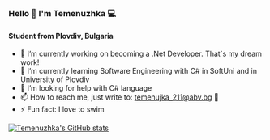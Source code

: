 ### Hello 👋 I'm Temenuzhka 💻

   #### Student from Plovdiv, Bulgaria


- 🔭 I’m currently working on becoming a .Net Developer. That`s my dream work!
- 🌱 I’m currently learning Software Engineering with C# in SoftUni and in University of Plovdiv
- 🤔 I’m looking for help with C# language
- 📫 How to reach me, just write to: temenujka_211@abv.bg 📩
- ⚡ Fun fact: I love to swim

[![Temenuzhka's GitHub stats](https://github-readme-stats.vercel.app/api?username=TemenuzhkaG&theme=tokyonight)](https://github.com/TemenuzhkaG/github-readme-stats)



